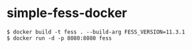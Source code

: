 # simple-fess-docker

```
$ docker build -t fess . --build-arg FESS_VERSION=11.3.1
$ docker run -d -p 8080:8080 fess
```
